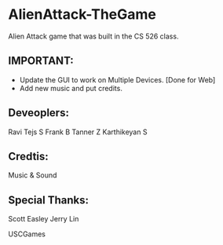 AlienAttack-TheGame
===================

Alien Attack game that was built in the CS 526 class.

IMPORTANT:
----------

- Update the GUI to work on Multiple Devices. [Done for Web]
- Add new music and put credits.

Deveoplers:
----------

Ravi Tejs S
Frank B
Tanner Z
Karthikeyan S

Credtis:
-------

Music & Sound
  

Special Thanks:
--------------

Scott Easley
Jerry Lin

USCGames
